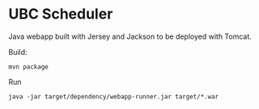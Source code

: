# UBC Scheduler
Java webapp built with Jersey and Jackson to be deployed with Tomcat.

Build:

    mvn package
    
Run

    java -jar target/dependency/webapp-runner.jar target/*.war